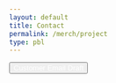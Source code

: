 ```yaml
---
layout: default
title: Contact
permalink: /merch/project
type: pbl
---
```




<button type="button" class="btn btn-primary" onclick="alert('Hello __(customer name here)__!\n \nThank you so much for your order! Please come to the student store at lunch to pick up your new swaggy merchandise!\n \nSincerely,\n__Merch Andise__(commissioner name)\nDel Norte ASB\n Merchandise Commmissioner')" style="display-block; margin: 0 auto; color:white">
    Customer Email Draft
  </button>
  